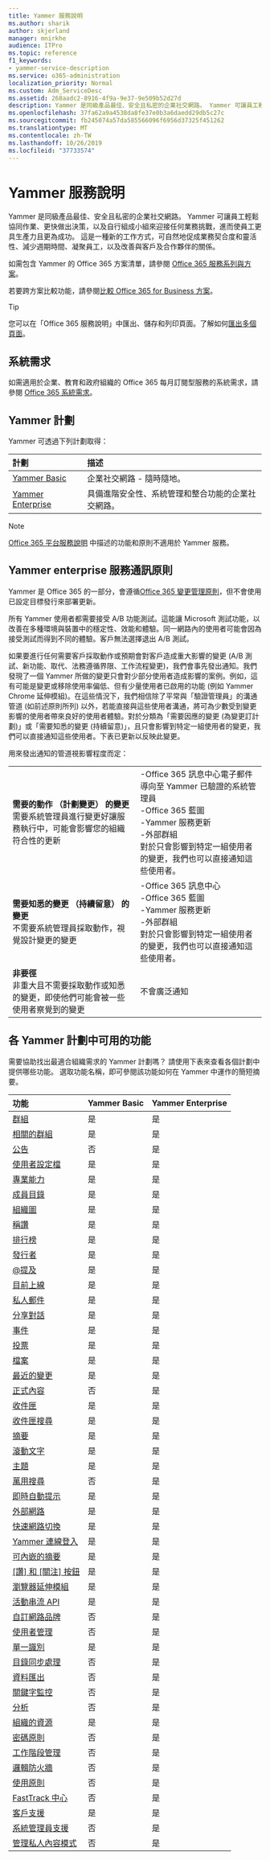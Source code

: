 ```yaml
---
title: Yammer 服務說明
ms.author: sharik
author: skjerland
manager: mnirkhe
audience: ITPro
ms.topic: reference
f1_keywords:
- yammer-service-description
ms.service: o365-administration
localization_priority: Normal
ms.custom: Adm_ServiceDesc
ms.assetid: 268aadc2-8916-4f9a-9e37-9e509b52d27d
description: Yammer 是同級產品最佳、安全且私密的企業社交網路。 Yammer 可讓員工輕鬆協同作業、更快做出決策，以及自行組成小組來迎接任何業務挑戰，進而使員工更具生產力且更為成功。 這是一種新的工作方式，可自然地促成業務契合度和靈活性、減少週期時間、凝聚員工，以及改善與客戶及合作夥伴的關係。
ms.openlocfilehash: 37fa62a9a4538da8fe37e0b3a6daedd29db5c27c
ms.sourcegitcommit: fb245074a57da585566096f6956d37325f451262
ms.translationtype: MT
ms.contentlocale: zh-TW
ms.lasthandoff: 10/26/2019
ms.locfileid: "37733574"
---
```

# <a name="yammer-service-description"></a>Yammer 服務說明

Yammer 是同級產品最佳、安全且私密的企業社交網路。 Yammer 可讓員工輕鬆協同作業、更快做出決策，以及自行組成小組來迎接任何業務挑戰，進而使員工更具生產力且更為成功。 這是一種新的工作方式，可自然地促成業務契合度和靈活性、減少週期時間、凝聚員工，以及改善與客戶及合作夥伴的關係。
  
如需包含 Yammer 的 Office 365 方案清單，請參閱 [Office 365 服務系列與方案](../office-365-platform-service-description/office-365-plan-options.md#office-365-service-families-and-plans)。
  
若要跨方案比較功能，請參閱[比較 Office 365 for Business 方案](https://go.microsoft.com/fwlink/?LinkID=799177&amp;clcid=0x409)。
  
> [!TIP]
> 您可以在「Office 365 服務說明」中匯出、儲存和列印頁面。了解如何[匯出多個頁面](https://go.microsoft.com/fwlink/?LinkId=403349)。 
  
## <a name="system-requirements"></a>系統需求

如需適用於企業、教育和政府組織的 Office 365 每月訂閱型服務的系統需求，請參閱 [Office 365 系統需求](https://products.office.com/office-system-requirements/#Office365forBEG)。
  
## <a name="yammer-plans"></a>Yammer 計劃

Yammer 可透過下列計劃取得：
  
|**計劃**|**描述**|
|:-----|:-----|
|[Yammer Basic](https://go.microsoft.com/fwlink/?LinkId=691112) <br/> |企業社交網路 - 隨時隨地。  <br/> |
|[Yammer Enterprise](https://go.microsoft.com/fwlink/?LinkId=691122) <br/> |具備進階安全性、系統管理和整合功能的企業社交網路。  <br/> |
   
> [!NOTE]
> [Office 365 平台服務說明](../office-365-platform-service-description/office-365-platform-service-description.md) 中描述的功能和原則不適用於 Yammer 服務。 
  
## <a name="yammer-enterprise-service-communications-policy"></a>Yammer enterprise 服務通訊原則
<a name="YammerCommsPolicy"> </a>

Yammer 是 Office 365 的一部分，會遵循[Office 365 變更管理原則](https://blogs.office.com/2015/05/05/manage-change-and-stay-informed-in-office-365/)，但不會使用已設定目標發行來部署更新。 
  
所有 Yammer 使用者都需要接受 A/B 功能測試。這能讓 Microsoft 測試功能，以改善在多種環境與裝置中的穩定性、效能和體驗。同一網路內的使用者可能會因為接受測試而得到不同的體驗。客戶無法選擇退出 A/B 測試。
  
如果要進行任何需要客戶採取動作或預期會對客戶造成重大影響的變更 (A/B 測試、新功能、取代、法務遵循界限、工作流程變更)，我們會事先發出通知。我們發現了一個 Yammer 所做的變更只會對少部分使用者造成影響的案例。例如，這有可能是變更或移除使用率偏低、但有少量使用者已啟用的功能 (例如 Yammer Chrome 延伸模組)。在這些情況下，我們相信除了平常與「驗證管理員」的溝通管道 (如前述原則所列) 以外，若能直接與這些使用者溝通，將可為少數受到變更影響的使用者帶來良好的使用者體驗。對於分類為「需要因應的變更 (為變更訂計劃)」或「需要知悉的變更 (持續留意)」，且只會影響到特定一組使用者的變更，我們可以直接通知這些使用者。下表已更新以反映此變更。 
  
用來發出通知的管道視影響程度而定：
  
|||
|:-----|:-----|
|**需要的動作 （計劃變更） 的變更** <br/>需要系統管理員進行變更好讓服務執行中，可能會影響您的組織符合性的更新  <br/> |-Office 365 訊息中心電子郵件導向至 Yammer 已驗證的系統管理員 <br/>-Office 365 藍圖<br/>-Yammer 服務更新<br/>-外部群組<br/>對於只會影響到特定一組使用者的變更，我們也可以直接通知這些使用者。 |
|**需要知悉的變更 （持續留意） 的變更**<br/>不需要系統管理員採取動作，視覺設計變更的變更  <br/> |-Office 365 訊息中心<br/>-Office 365 藍圖<br/>-Yammer 服務更新<br/>-外部群組<br/>對於只會影響到特定一組使用者的變更，我們也可以直接通知這些使用者。 |
|**非要徑** <br/>非重大且不需要採取動作或知悉的變更，即使他們可能會被一些使用者察覺到的變更  <br/> |不會廣泛通知 |
   
## <a name="feature-availability-across-yammer-plans"></a>各 Yammer 計劃中可用的功能

需要協助找出最適合組織需求的 Yammer 計劃嗎？ 請使用下表來查看各個計劃中提供哪些功能。 選取功能名稱，即可參閱該功能如何在 Yammer 中運作的簡短摘要。
  
|**功能**|**Yammer Basic**|**Yammer Enterprise**|
|:-----|:-----|:-----|
|[群組](group-features-in-yammer.md#groups) <br/> | 是  <br/> |是  <br/> |
|[相關的群組](group-features-in-yammer.md#related-groups) <br/> |是  <br/> |是  <br/> |
|[公告](group-features-in-yammer.md#announcements) <br/> |否  <br/> |是  <br/> |
|[使用者設定檔](profile-features-in-yammer.md#user-profiles) <br/> |是  <br/> |是  <br/> |
|[專業能力](profile-features-in-yammer.md#expertise) <br/> |是  <br/> |是  <br/> |
|[成員目錄](profile-features-in-yammer.md#member-directory) <br/> |是  <br/> |是  <br/> |
|[組織圖](profile-features-in-yammer.md#org-chart) <br/> |是  <br/> |是  <br/> |
|[稱讚](profile-features-in-yammer.md#praise) <br/> |是  <br/> |是  <br/> |
|[排行榜](profile-features-in-yammer.md#leaderboards) <br/> |是  <br/> |是  <br/> |
|[發行者](message-and-conversation-features-in-yammer.md#publisher) <br/> |是  <br/> |是  <br/> |
|[@提及](message-and-conversation-features-in-yammer.md#section) <br/> |是  <br/> |是  <br/> |
|[目前上線](message-and-conversation-features-in-yammer.md#online-now) <br/> |是  <br/> |是  <br/> |
|[私人郵件](message-and-conversation-features-in-yammer.md#private-messages) <br/> |是  <br/> |是  <br/> |
|[分享對話](message-and-conversation-features-in-yammer.md#share-conversations) <br/> |是  <br/> |是  <br/> |
|[事件](message-and-conversation-features-in-yammer.md#events) <br/> |是  <br/> |是  <br/> |
|[投票](message-and-conversation-features-in-yammer.md#polls) <br/> |是  <br/> |是  <br/> |
|[檔案](document-collaboration-features-in-yammer.md#files) <br/> |是  <br/> |是  <br/> |
|[最近的變更](document-collaboration-features-in-yammer.md#recent-changes) <br/> |是  <br/> |是  <br/> |
|[正式內容](document-collaboration-features-in-yammer.md#official-content) <br/> |否  <br/> |是  <br/> |
|[收件匣](inbox-features-in-yammer.md#inbox) <br/> |是  <br/> |是  <br/> |
|[收件匣搜尋](inbox-features-in-yammer.md#inbox-search) <br/> |是  <br/> |是  <br/> |
|[摘要](discovery-features-in-yammer.md#feeds) <br/> |是  <br/> |是  <br/> |
|[滾動文字](discovery-features-in-yammer.md#ticker) <br/> |是  <br/> |是  <br/> |
|[主題](discovery-features-in-yammer.md#topics) <br/> |是  <br/> |是  <br/> |
|[萬用搜尋](discovery-features-in-yammer.md#universal-search) <br/> |否  <br/> |是  <br/> |
|[即時自動提示](discovery-features-in-yammer.md#instant-type-ahead) <br/> |是  <br/> |是  <br/> |
|[外部網路](external-network-features-in-yammer.md#external-networks) <br/> |是  <br/> |是  <br/> |
|[快速網路切換](external-network-features-in-yammer.md#fast-network-switching) <br/> |是  <br/> |是  <br/> |
|[Yammer 連線登入](yammer-platform-features.md#yammer-connect-login) <br/> |是  <br/> |是  <br/> |
|[可內嵌的摘要](yammer-platform-features.md#embeddable-feeds) <br/> |是  <br/> |是  <br/> |
|[[讚] 和 [關注] 按鈕](yammer-platform-features.md#like-and-follow-buttons) <br/> |是  <br/> |是  <br/> |
|[瀏覽器延伸模組](yammer-platform-features.md#browser-extension) <br/> |是  <br/> |是  <br/> |
|[活動串流 API](yammer-platform-features.md#activity-stream-api) <br/> |是  <br/> |是  <br/> |
|[自訂網路品牌](administration-and-security-features-in-yammer.md#custom-network-branding) <br/> |否  <br/> |是  <br/> |
|[使用者管理](administration-and-security-features-in-yammer.md#user-management) <br/> |否  <br/> |是  <br/> |
|[單一識別](administration-and-security-features-in-yammer.md#single-identity) <br/> |是  <br/> |是  <br/> |
|[目錄同步處理](administration-and-security-features-in-yammer.md#directory-synchronization) <br/> |否  <br/> |是  <br/> |
|[資料匯出](administration-and-security-features-in-yammer.md#data-export) <br/> |否  <br/> |是  <br/> |
|[關鍵字監控](administration-and-security-features-in-yammer.md#keyword-monitoring) <br/> |否  <br/> |是  <br/> |
|[分析](administration-and-security-features-in-yammer.md#analytics) <br/> |否  <br/> |是  <br/> |
|[組織的資源](administration-and-security-features-in-yammer.md#organization-resources) <br/> |是  <br/> |是  <br/> |
|[密碼原則](administration-and-security-features-in-yammer.md#password-policies) <br/> |否  <br/> |是  <br/> |
|[工作階段管理](administration-and-security-features-in-yammer.md#session-management) <br/> |否  <br/> |是  <br/> |
|[邏輯防火牆](administration-and-security-features-in-yammer.md#logical-firewall) <br/> |否  <br/> |是  <br/> |
|[使用原則](administration-and-security-features-in-yammer.md#usage-policy) <br/> |否  <br/> |是  <br/> |
|[FastTrack 中心](https://go.microsoft.com/fwlink/?LinkID=518597&amp;clcid=0x409) <br/> |否  <br/> |是  <br/> |
|[客戶支援](support-features-in-yammer.md#customer-support) <br/> |是  <br/> |是  <br/> |
|[系統管理員支援](support-features-in-yammer.md#administrator-support) <br/> |否  <br/> |是  <br/> |
|[管理私人內容模式](administration-and-security-features-in-yammer.md#admin-private-content-mode) <br/> |否  <br/> |是  <br/> |
